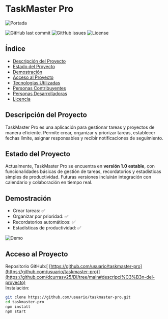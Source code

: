 # TaskMaster Pro
![Portada](https://via.placeholder.com/800x200.png?text=TaskMaster+Pro)

![GitHub last commit](https://img.shields.io/github/last-commit/usuario/taskmaster-pro)
![GitHub issues](https://img.shields.io/github/issues/usuario/taskmaster-pro)
![License](https://img.shields.io/github/license/usuario/taskmaster-pro)

## Índice
- [Descripción del Proyecto](#descripción-del-proyecto)
- [Estado del Proyecto](#estado-del-proyecto)
- [Demostración](#demostración)
- [Acceso al Proyecto](#acceso-al-proyecto)
- [Tecnologías Utilizadas](#tecnologías-utilizadas)
- [Personas Contribuyentes](#personas-contribuyentes)
- [Personas Desarrolladoras](#personas-desarrolladoras-del-proyecto)
- [Licencia](#licencia)

## Descripción del Proyecto
TaskMaster Pro es una aplicación para gestionar tareas y proyectos de manera eficiente. Permite crear, organizar y priorizar tareas, establecer fechas límite, asignar responsables y recibir notificaciones de seguimiento.

## Estado del Proyecto
Actualmente, TaskMaster Pro se encuentra en **versión 1.0 estable**, con funcionalidades básicas de gestión de tareas, recordatorios y estadísticas simples de productividad. Futuras versiones incluirán integración con calendario y colaboración en tiempo real.

## Demostración
- Crear tareas: ✅  
- Organizar por prioridad: ✅  
- Recordatorios automáticos: ✅  
- Estadísticas de productividad: ✅  

![Demo](https://via.placeholder.com/600x300.png?text=Demo+TaskMaster+Pro)

## Acceso al Proyecto
Repositorio GitHub:[ [https://github.com/usuario/taskmaster-pro](https://github.com/usuario/taskmaster-pro)](https://github.com/dcurrasv25/DI/tree/main#descripci%C3%B3n-del-proyecto)  
Instalación:  
```bash
git clone https://github.com/usuario/taskmaster-pro.git
cd taskmaster-pro
npm install
npm start
